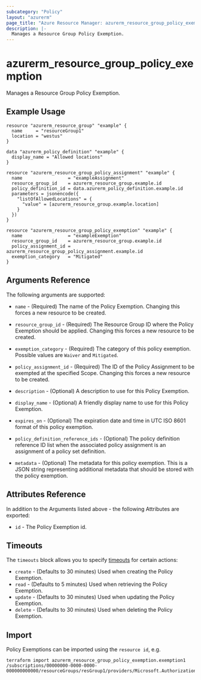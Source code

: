 ```yaml
---
subcategory: "Policy"
layout: "azurerm"
page_title: "Azure Resource Manager: azurerm_resource_group_policy_exemption"
description: |-
  Manages a Resource Group Policy Exemption.
---
```


# azurerm_resource_group_policy_exemption

Manages a Resource Group Policy Exemption.

## Example Usage

```hcl
resource "azurerm_resource_group" "example" {
  name     = "resourceGroup1"
  location = "westus"
}

data "azurerm_policy_definition" "example" {
  display_name = "Allowed locations"
}

resource "azurerm_resource_group_policy_assignment" "example" {
  name                 = "exampleAssignment"
  resource_group_id    = azurerm_resource_group.example.id
  policy_definition_id = data.azurerm_policy_definition.example.id
  parameters = jsonencode({
    "listOfAllowedLocations" = {
      "value" = [azurerm_resource_group.example.location]
    }
  })
}

resource "azurerm_resource_group_policy_exemption" "example" {
  name                 = "exampleExemption"
  resource_group_id    = azurerm_resource_group.example.id
  policy_assignment_id = azurerm_resource_group_policy_assignment.example.id
  exemption_category   = "Mitigated"
}
```

## Arguments Reference

The following arguments are supported:

* `name` - (Required) The name of the Policy Exemption. Changing this forces a new resource to be created.

* `resource_group_id` - (Required) The Resource Group ID where the Policy Exemption should be applied. Changing this forces a new resource to be created.

* `exemption_category` - (Required) The category of this policy exemption. Possible values are `Waiver` and `Mitigated`.

* `policy_assignment_id` - (Required) The ID of the Policy Assignment to be exempted at the specified Scope. Changing this forces a new resource to be created.

* `description` - (Optional) A description to use for this Policy Exemption.

* `display_name` - (Optional) A friendly display name to use for this Policy Exemption.

* `expires_on` - (Optional) The expiration date and time in UTC ISO 8601 format of this policy exemption.

* `policy_definition_reference_ids` - (Optional) The policy definition reference ID list when the associated policy assignment is an assignment of a policy set definition.

* `metadata` - (Optional) The metadata for this policy exemption. This is a JSON string representing additional metadata that should be stored with the policy exemption.

## Attributes Reference

In addition to the Arguments listed above - the following Attributes are exported:

* `id` - The Policy Exemption id.

## Timeouts

The `timeouts` block allows you to specify [timeouts](https://developer.hashicorp.com/terraform/language/resources/configure#define-operation-timeouts) for certain actions:

* `create` - (Defaults to 30 minutes) Used when creating the Policy Exemption.
* `read` - (Defaults to 5 minutes) Used when retrieving the Policy Exemption.
* `update` - (Defaults to 30 minutes) Used when updating the Policy Exemption.
* `delete` - (Defaults to 30 minutes) Used when deleting the Policy Exemption.

## Import

Policy Exemptions can be imported using the `resource id`, e.g.

```shell
terraform import azurerm_resource_group_policy_exemption.exemption1 /subscriptions/00000000-0000-0000-000000000000/resourceGroups/resGroup1/providers/Microsoft.Authorization/policyExemptions/exemption1
```
